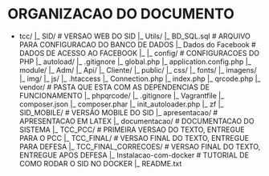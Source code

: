 # ORGANIZACAO DO DOCUMENTO #

* tcc/
|_ SID/ # VERSAO WEB DO SID
   |_ Utils/
      |_ BD_SQL.sql # ARQUIVO PARA CONFIGURACAO DO BANCO DE DADOS
      |_ Dados do Facebook # DADOS DE ACESSO AO FACEBOOK
      |_
   |_ config/ # CONFIGURACOES DO PHP
      |_ autoload/
	 |_ .gitignore
	 |_ global.php
      |_ application.config.php
   |_ module/
      |_ Adm/
      |_ Api/
      |_ Cliente/
   |_ public/
      |_ css/
      |_ fonts/
      |_ imagens/
      |_ img/
      |_ js/
      |_ .htaccess
      |_ Connection.php
      |_ index.php
      |_ qrcode.php
   |_ vendor/ # PASTA QUE ESTA COM AS DEPENDENCIAS DE FUNCIONAMENTO
      |_ phpqrcode/
   |_ .gitignore
   |_ Vagrantfile
   |_ composer.json
   |_ composer.phar
   |_ init_autoloader.php
   |_ zf
|_ SID_MOBILE/ # VERSÃO MOBILE DO SID
|_ apresentacao/ # APRESENTACAO EM LATEX
|_ documentacao/ # DOCUMENTACAO DO SISTEMA 
|_ TCC_PCC/ # PRIMEIRA VERSAO DO TEXTO, ENTREGUE PARA O PCC
|_ TCC_FINAL/ # VERSAO FINAL DO TEXTO, ENTREGUE PARA DEFESA
|_ TCC_FINAL_CORRECOES/ # VERSAO FINAL DO TEXTO, ENTREGUE APOS DEFESA
|_ Instalacao-com-docker # TUTORIAL DE COMO RODAR O SID NO DOCKER
|_ README.txt
